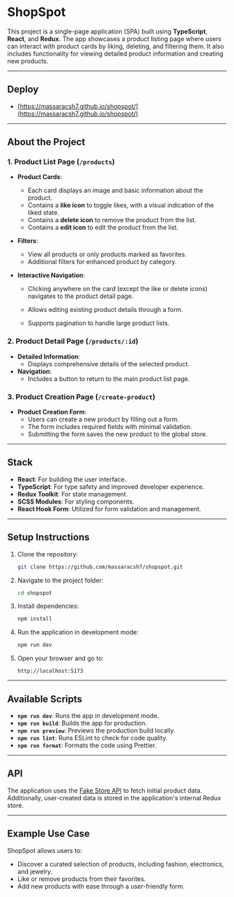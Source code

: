# ShopSpot

This project is a single-page application (SPA) built using **TypeScript**, **React**, and **Redux**. The app showcases a product listing page where users can interact with product cards by liking, deleting, and filtering them. It also includes functionality for viewing detailed product information and creating new products.

***************************

## Deploy ##

* [https://massaracsh7.github.io/shopspot/](https://massaracsh7.github.io/shopspot/)

***************************

## About the Project

### 1. Product List Page (`/products`)
- **Product Cards**:
  - Each card displays an image and basic information about the product.
  - Contains a **like icon** to toggle likes, with a visual indication of the liked state.
  - Contains a **delete icon** to remove the product from the list.
  - Contains a **edit icon** to edit the product from the list.
  
- **Filters**:
  - View all products or only products marked as favorites.
  - Additional filters for enhanced product by category.
- **Interactive Navigation**:
  - Clicking anywhere on the card (except the like or delete icons) navigates to the product detail page.

  - Allows editing existing product details through a form.
  - Supports pagination to handle large product lists.


### 2. Product Detail Page (`/products/:id`)
- **Detailed Information**:
  - Displays comprehensive details of the selected product.
- **Navigation**:
  - Includes a button to return to the main product list page.

### 3. Product Creation Page (`/create-product`)
- **Product Creation Form**:
  - Users can create a new product by filling out a form.
  - The form includes required fields with minimal validation.
  - Submitting the form saves the new product to the global store.

---

## Stack
- **React**: For building the user interface.
- **TypeScript**: For type safety and improved developer experience.
- **Redux Toolkit**: For state management.
- **SCSS Modules**: For styling components.
- **React Hook Form**: Utilized for form validation and management.

---

## Setup Instructions

1. Clone the repository:
   ```bash
   git clone https://github.com/massaracsh7/shopspot.git
   ```

2. Navigate to the project folder:
   ```bash
   cd shopspot
   ```

3. Install dependencies:
   ```bash
   npm install
   ```

4. Run the application in development mode:
   ```bash
   npm run dev
   ```

5. Open your browser and go to:
   ```
   http://localhost:5173
   ```

---

## Available Scripts

- **`npm run dev`**: Runs the app in development mode.
- **`npm run build`**: Builds the app for production.
- **`npm run preview`**: Previews the production build locally.
- **`npm run lint`**: Runs ESLint to check for code quality.
- **`npm run format`**: Formats the code using Prettier.

---

## API

The application uses the [Fake Store API](https://fakestoreapi.com/) to fetch initial product data. Additionally, user-created data is stored in the application's internal Redux store.

---

## Example Use Case
ShopSpot allows users to:
- Discover a curated selection of products, including fashion, electronics, and jewelry.
- Like or remove products from their favorites.
- Add new products with ease through a user-friendly form.

